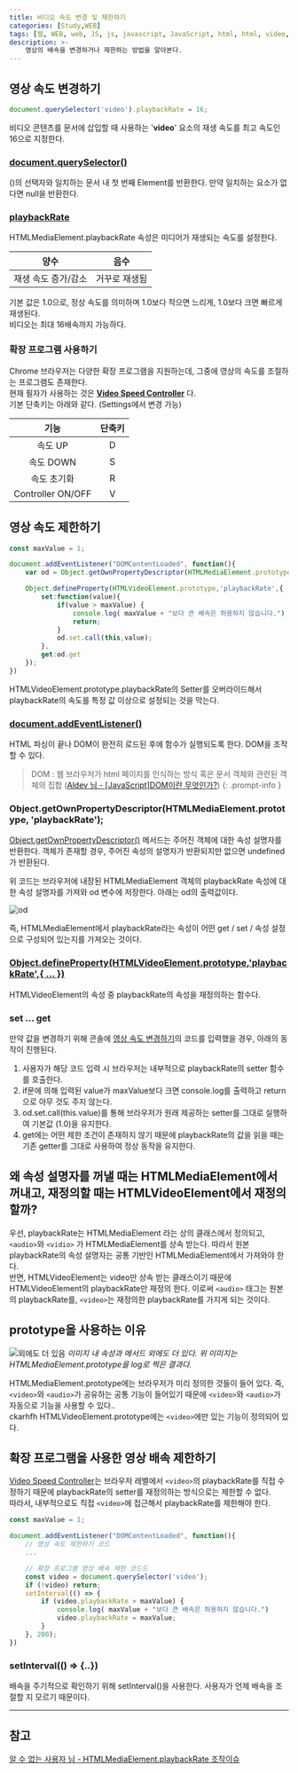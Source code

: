 ```yaml
---
title: 비디오 속도 변경 및 제한하기
categories: [Study,WEB]
tags: [웹, WEB, web, JS, js, javascript, JavaScript, html, html, video, playbackRate, Object, defineProperty]
description: >-
    영상의 배속을 변경하거나 제한하는 방법을 알아본다.
---
```


## 영상 속도 변경하기

```js
document.querySelector('video').playbackRate = 16;
```

비디오 콘텐츠를 문서에 삽입할 때 사용하는 '**video**' 요소의 재생 속도를 최고 속도인 16으로 지정한다.


### [document.querySelector()](https://developer.mozilla.org/ko/docs/Web/API/Document/querySelector)

()의 선택자와 일치하는 문서 내 첫 번째 Element를 반환한다. 만약 일치하는 요소가 없다면 null을 반환한다.


### [playbackRate](https://developer.mozilla.org/ko/docs/Web/API/HTMLMediaElement/playbackRate)

HTMLMediaElement.playbackRate 속성은 미디어가 재생되는 속도를 설정한다.<br/>

|        양수         |     음수      |
| :-----------------: | :-----------: |
| 재생 속도 증가/감소 | 거꾸로 재생됨 |

기본 값은 1.0으로, 정상 속도를 의미하며 1.0보다 작으면 느리게, 1.0보다 크면 빠르게 재생된다.<br/>
비디오는 최대 16배속까지 가능하다.


### 확장 프로그램 사용하기

Chrome 브라우저는 다양한 확장 프로그램을 지원하는데, 그중에 영상의 속도를 조절하는 프로그램도 존재한다.<br/>
현재 필자가 사용하는 것은 [**Video Speed Controller**](https://chromewebstore.google.com/detail/video-speed-controller/nffaoalbilbmmfgbnbgppjihopabppdk?hl=ko&utm_source=ext_sidebar) 다.
<br/>
기본 단축키는 아래와 같다. (Settings에서 변경 가능)

|       기능        | 단축키 |
| :---------------: | :----: |
|      속도 UP      |   D    |
|     속도 DOWN     |   S    |
|    속도 초기화    |   R    |
| Controller ON/OFF |   V    |


## 영상 속도 제한하기

```js
const maxValue = 1;

document.addEventListener("DOMContentLoaded", function(){
    var od = Object.getOwnPropertyDescriptor(HTMLMediaElement.prototype, 'playbackRate');

    Object.defineProperty(HTMLVideoElement.prototype,'playbackRate',{
        set:function(value){
            if(value > maxValue) {
                console.log( maxValue + "보다 큰 배속은 허용하지 않습니다.")
                return;
            }
            od.set.call(this,value);
        },
        get:od.get
    });
})
```

HTMLVideoElement.prototype.playbackRate의 Setter를 오버라이드해서 playbackRate의 속도를 특정 값 이상으로 설정되는 것을 막는다.


### [document.addEventListener()](https://www.javascripttutorial.net/javascript-dom/javascript-domcontentloaded/)

HTML 파싱이 끝나 DOM이 완전히 로드된 후에 함수가 실행되도록 한다. DOM을 조작할 수 있다.

> DOM : 웹 브라우저가 html 페이지를 인식하는 방식 혹은 문서 객체와 관련된 객체의 집합 ([Aldev 님 - [JavaScript]DOM이란 무엇인가?](https://m.blog.naver.com/magnking/220972680805))
{: .prompt-info }


### Object.getOwnPropertyDescriptor(HTMLMediaElement.prototype, 'playbackRate');

[Object.getOwnPropertyDescriptor()](https://developer.mozilla.org/ko/docs/Web/JavaScript/Reference/Global_Objects/Object/getOwnPropertyDescriptor) 메서드는 주어진 객체에 대한 속성 설명자를 반환한다. 객체가 존재할 경우, 주어진 속성의 설명자가 반환되지만 없으면 undefined가 반환된다. <br/>

위 코드는 브라우저에 내장된 HTMLMediaElement 객체의 playbackRate 속성에 대한 속성 설명자를 가져와 od 변수에 저장한다. 아래는 od의 출력값이다.<br/>

![od](/assets/img/post_img/blog_img/palybackrate_return.png)

즉, HTMLMediaElement에서 playbackRate라는 속성이 어떤 get / set / 속성 설정으로 구성되어 있는지를 가져오는 것이다.


### [Object.defineProperty(HTMLVideoElement.prototype,'playbackRate',{ ... })](https://developer.mozilla.org/ko/docs/Web/JavaScript/Reference/Global_Objects/Object/defineProperty)

HTMLVideoElement의 속성 중 playbackRate의 속성을 재정의하는 함수다.


### set ... get

만약 값을 변경하기 위해 콘솔에 [영상 속도 변경하기](#영상-속도-변경하기)의 코드를 입력했을 경우, 아래의 동작이 진행된다.

1. 사용자가 해당 코드 입력 시 브라우저는 내부적으로 playbackRate의 setter 함수를 호출한다.
2. if문에 의해 입력된 value가 maxValue보다 크면 console.log를 출력하고 return으로 아무 것도 주지 않는다.
3. od.set.call(this.value)를 통해 브라우저가 원래 제공하는 setter를 그대로 실행하여 기본값 (1.0)을 유지한다.
4. get에는 어떤 제한 조건이 존재하지 않기 때문에 playbackRate의 값을 읽을 때는 기존 getter를 그대로 사용하여 정상 동작을 유지한다.


## 왜 속성 설명자를 꺼낼 때는 HTMLMediaElement에서 꺼내고, 재정의할 때는 HTMLVideoElement에서 재정의할까?

우선, playbackRate는 HTMLMediaElement 라는 상의 클래스에서 정의되고, `<audio>`와 `<vidio>` 가 HTMLMediaElement를 상속 받는다. 따라서 원본 playbackRate의 속성 설명자는 공통 기반인 HTMLMediaElement에서 가져와야 한다.<br/>
반면, HTMLVideoElement는 video만 상속 받는 클래스이기 때문에 HTMLVideoElement의 playbackRate만 재정의 한다. 이로써 `<audio>` 태그는 원본의 playbackRate를, `<video>`는 재정의한 playbackRate를 가지게 되는 것이다.


## prototype을 사용하는 이유

![외에도 더 있음](/assets/img/post_img/blog_img/prototype.png)
_이미지 내 속성과 메서드 외에도 더 있다. 위 이미지는 HTMLMediaElement.prototype을 log로 찍은 결과다._

HTMLMediaElement.prototype에는 브라우저가 미리 정의한 것들이 들어 있다. 즉, `<video>`와 `<audio>`가 공유하는 공통 기능이 들어있기 때문에 `<video>`와 `<audio>`가 자동으로 기능을 사용할 수 있다..<br/>
ckarhfh HTMLVideoElement.prototype에는 `<video>`에만 있는 기능이 정의되어 있다.


## 확장 프로그램을 사용한 영상 배속 제한하기

[Video Speed Controller](#확장-프로그램-사용하기)는 브라우저 레벨에서 `<video>`의 playbackRate를 직접 수정하기 때문에 playbackRate의 setter를 재정의하는 방식으로는 제한할 수 없다.<br/>
따라서, 내부적으로도 직접 `<video>`에 접근해서 playbackRate를 제한해야 한다.

```js
const maxValue = 1;

document.addEventListener("DOMContentLoaded", function(){
    // 영상 속도 제한하기 코드
    ...

    // 확장 프로그램 영상 배속 제한 코드드
    const video = document.querySelector('video');
    if (!video) return;
    setInterval(() => {
        if (video.playbackRate > maxValue) {
            console.log( maxValue + "보다 큰 배속은 허용하지 않습니다.")
            video.playbackRate = maxValue;
        }
    }, 200);
})
```

### setInterval(() => {..})

배속을 주기적으로 확인하기 위해 setInterval()을 사용한다. 사용자가 언제 배속을 조절할 지 모르기 때문이다.

---

## 참고

[알 수 없는 사용자 님 - HTMLMediaElement.playbackRate 조작이슈](https://programmingnote.tistory.com/82)